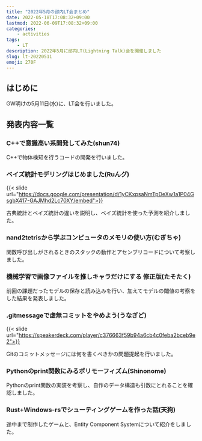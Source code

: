 ```yaml
---
title: "2022年5月の部内LT会まとめ"
date: 2022-05-18T17:08:32+09:00
lastmod: 2022-06-09T17:08:32+09:00
categories:
    - activities
tags:
    - LT
description: 2022年5月に部内LT(Lightning Talk)会を開催しました
slug: lt-20220511
emoji: 270F
---
```


## はじめに

GW明けの5月11日(水)に、LT会を行いました。

## 発表内容一覧

### C++で意識高い系開発してみた(shun74)

C++で物体検知を行うコードの開発を行いました。

### ベイズ統計モデリングはじめました(Ruんグ)

{{< slide url="https://docs.google.com/presentation/d/1yCKxpsaNmTpDeXw1a1P04GsgbX417-GAJMhd2Lc70XY/embed">}}

古典統計とベイズ統計の違いを説明し、ベイズ統計を使った予測を紹介しました。

### nand2tetrisから学ぶコンピュータのメモリの使い方(むぎちゃ)

関数呼び出しがされるときのスタックの動作とアセンブリコードについて考察しました。

### 機械学習で画像ファイルを推しキャラだけにする 修正版(たそたく)

前回の課題だったモデルの保存と読み込みを行い、加えてモデルの閾値の考察をした結果を発表しました。

### .gitmessageで虚無コミットをやめよう(うなぎど)

{{< slide url="https://speakerdeck.com/player/c376663f59b94a6cb4c0feba2bceb9e2">}}

Gitのコミットメッセージには何を書くべきかの問題提起を行いました。

### Pythonのprint関数にみるポリモーフィズム(Shinonome)

Pythonのprint関数の実装を考察し、自作のデータ構造も引数にとれることを確認しました。

### Rust+Windows-rsでシューティングゲームを作った話(天狗)

途中まで制作したゲームと、Entity Component Systemについて紹介をしました。
